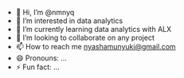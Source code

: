 - 👋 Hi, I’m @nmnyq
- 👀 I’m interested in data analytics
- 🌱 I’m currently learning data analytics with ALX
- 💞️ I’m looking to collaborate on any project
- 📫 How to reach me nyashamunyuki@gmail.com
- 😄 Pronouns: ...
- ⚡ Fun fact: ...

<!---
nmnyq/nmnyq is a ✨ special ✨ repository because its `README.md` (this file) appears on your GitHub profile.
You can click the Preview link to take a look at your changes.
--->
